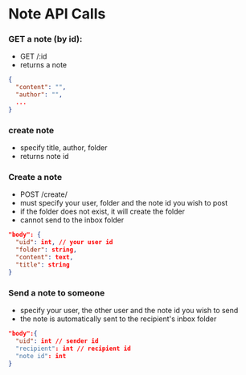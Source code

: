 # Note API Calls

### GET a note (by id):
- GET /:id
- returns a note
```json
{
  "content": "",
  "author": "",
  ...
}
```

### create note
- specify title, author, folder
- returns note id

### Create a note
- POST /create/
- must specify your user, folder and the note id you wish to post
- if the folder does not exist, it will create the folder
- cannot send to the inbox folder
```json
"body": {
  "uid": int, // your user id
  "folder": string,
  "content": text,
  "title": string
}
```

### Send a note to someone
- specify your user, the other user and the note id you wish to send
- the note is automatically sent to the recipient's inbox folder
```json
"body":{
  "uid": int // sender id
  "recipient": int // recipient id
  "note id": int
}
```
